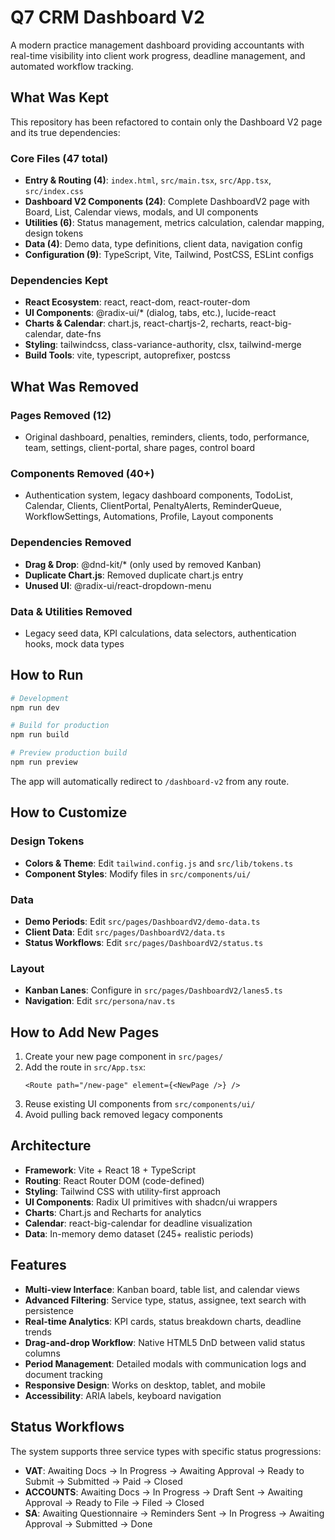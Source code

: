 # Q7 CRM Dashboard V2

A modern practice management dashboard providing accountants with real-time visibility into client work progress, deadline management, and automated workflow tracking.

## What Was Kept

This repository has been refactored to contain only the Dashboard V2 page and its true dependencies:

### Core Files (47 total)
- **Entry & Routing (4)**: `index.html`, `src/main.tsx`, `src/App.tsx`, `src/index.css`
- **Dashboard V2 Components (24)**: Complete DashboardV2 page with Board, List, Calendar views, modals, and UI components
- **Utilities (6)**: Status management, metrics calculation, calendar mapping, design tokens
- **Data (4)**: Demo data, type definitions, client data, navigation config
- **Configuration (9)**: TypeScript, Vite, Tailwind, PostCSS, ESLint configs

### Dependencies Kept
- **React Ecosystem**: react, react-dom, react-router-dom
- **UI Components**: @radix-ui/* (dialog, tabs, etc.), lucide-react
- **Charts & Calendar**: chart.js, react-chartjs-2, recharts, react-big-calendar, date-fns
- **Styling**: tailwindcss, class-variance-authority, clsx, tailwind-merge
- **Build Tools**: vite, typescript, autoprefixer, postcss

## What Was Removed

### Pages Removed (12)
- Original dashboard, penalties, reminders, clients, todo, performance, team, settings, client-portal, share pages, control board

### Components Removed (40+)
- Authentication system, legacy dashboard components, TodoList, Calendar, Clients, ClientPortal, PenaltyAlerts, ReminderQueue, WorkflowSettings, Automations, Profile, Layout components

### Dependencies Removed
- **Drag & Drop**: @dnd-kit/* (only used by removed Kanban)
- **Duplicate Chart.js**: Removed duplicate chart.js entry
- **Unused UI**: @radix-ui/react-dropdown-menu

### Data & Utilities Removed
- Legacy seed data, KPI calculations, data selectors, authentication hooks, mock data types

## How to Run

```bash
# Development
npm run dev

# Build for production
npm run build

# Preview production build
npm run preview
```

The app will automatically redirect to `/dashboard-v2` from any route.

## How to Customize

### Design Tokens
- **Colors & Theme**: Edit `tailwind.config.js` and `src/lib/tokens.ts`
- **Component Styles**: Modify files in `src/components/ui/`

### Data
- **Demo Periods**: Edit `src/pages/DashboardV2/demo-data.ts`
- **Client Data**: Edit `src/pages/DashboardV2/data.ts`
- **Status Workflows**: Edit `src/pages/DashboardV2/status.ts`

### Layout
- **Kanban Lanes**: Configure in `src/pages/DashboardV2/lanes5.ts`
- **Navigation**: Edit `src/persona/nav.ts`

## How to Add New Pages

1. Create your new page component in `src/pages/`
2. Add the route in `src/App.tsx`:
   ```tsx
   <Route path="/new-page" element={<NewPage />} />
   ```
3. Reuse existing UI components from `src/components/ui/`
4. Avoid pulling back removed legacy components

## Architecture

- **Framework**: Vite + React 18 + TypeScript
- **Routing**: React Router DOM (code-defined)
- **Styling**: Tailwind CSS with utility-first approach
- **UI Components**: Radix UI primitives with shadcn/ui wrappers
- **Charts**: Chart.js and Recharts for analytics
- **Calendar**: react-big-calendar for deadline visualization
- **Data**: In-memory demo dataset (245+ realistic periods)

## Features

- **Multi-view Interface**: Kanban board, table list, and calendar views
- **Advanced Filtering**: Service type, status, assignee, text search with persistence
- **Real-time Analytics**: KPI cards, status breakdown charts, deadline trends
- **Drag-and-drop Workflow**: Native HTML5 DnD between valid status columns
- **Period Management**: Detailed modals with communication logs and document tracking
- **Responsive Design**: Works on desktop, tablet, and mobile
- **Accessibility**: ARIA labels, keyboard navigation

## Status Workflows

The system supports three service types with specific status progressions:

- **VAT**: Awaiting Docs → In Progress → Awaiting Approval → Ready to Submit → Submitted → Paid → Closed
- **ACCOUNTS**: Awaiting Docs → In Progress → Draft Sent → Awaiting Approval → Ready to File → Filed → Closed
- **SA**: Awaiting Questionnaire → Reminders Sent → In Progress → Awaiting Approval → Submitted → Done